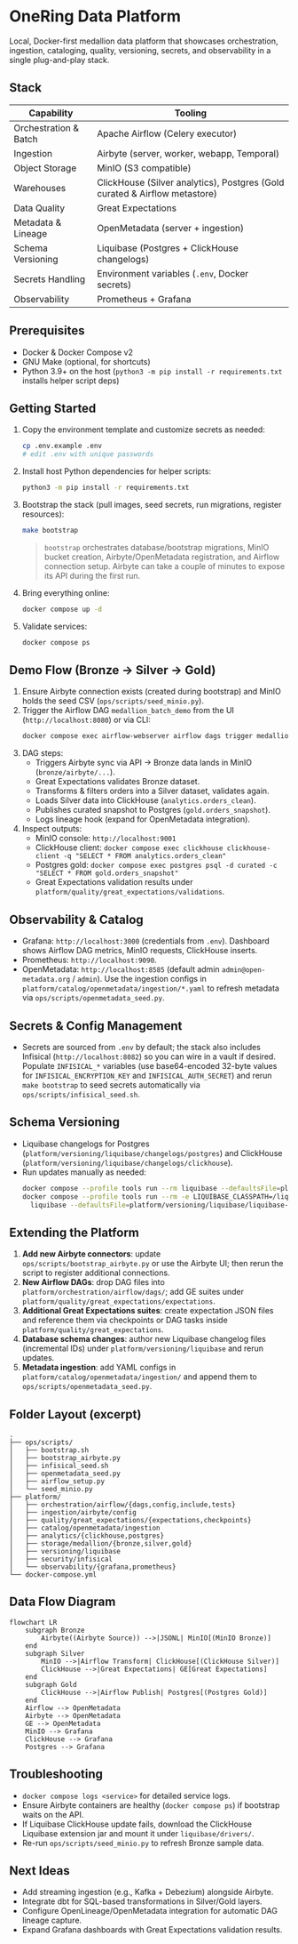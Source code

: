 # OneRing Data Platform

Local, Docker-first medallion data platform that showcases orchestration, ingestion, cataloging, quality, versioning, secrets, and observability in a single plug-and-play stack.

## Stack

| Capability | Tooling |
| --- | --- |
| Orchestration & Batch | Apache Airflow (Celery executor) |
| Ingestion | Airbyte (server, worker, webapp, Temporal) |
| Object Storage | MinIO (S3 compatible) |
| Warehouses | ClickHouse (Silver analytics), Postgres (Gold curated & Airflow metastore) |
| Data Quality | Great Expectations |
| Metadata & Lineage | OpenMetadata (server + ingestion) |
| Schema Versioning | Liquibase (Postgres + ClickHouse changelogs) |
| Secrets Handling | Environment variables (`.env`, Docker secrets) |
| Observability | Prometheus + Grafana |

## Prerequisites

- Docker & Docker Compose v2
- GNU Make (optional, for shortcuts)
- Python 3.9+ on the host (`python3 -m pip install -r requirements.txt` installs helper script deps)

## Getting Started

1. Copy the environment template and customize secrets as needed:
   ```bash
   cp .env.example .env
   # edit .env with unique passwords
   ```
2. Install host Python dependencies for helper scripts:
   ```bash
   python3 -m pip install -r requirements.txt
   ```
3. Bootstrap the stack (pull images, seed secrets, run migrations, register resources):
   ```bash
   make bootstrap
   ```
   > `bootstrap` orchestrates database/bootstrap migrations, MinIO bucket creation, Airbyte/OpenMetadata registration, and Airflow connection setup. Airbyte can take a couple of minutes to expose its API during the first run.
4. Bring everything online:
   ```bash
   docker compose up -d
   ```
5. Validate services:
   ```bash
   docker compose ps
   ```

## Demo Flow (Bronze → Silver → Gold)

1. Ensure Airbyte connection exists (created during bootstrap) and MinIO holds the seed CSV (`ops/scripts/seed_minio.py`).
2. Trigger the Airflow DAG `medallion_batch_demo` from the UI (`http://localhost:8080`) or via CLI:
   ```bash
   docker compose exec airflow-webserver airflow dags trigger medallion_batch_demo
   ```
3. DAG steps:
   - Triggers Airbyte sync via API → Bronze data lands in MinIO (`bronze/airbyte/...`).
   - Great Expectations validates Bronze dataset.
   - Transforms & filters orders into a Silver dataset, validates again.
   - Loads Silver data into ClickHouse (`analytics.orders_clean`).
   - Publishes curated snapshot to Postgres (`gold.orders_snapshot`).
   - Logs lineage hook (expand for OpenMetadata integration).
4. Inspect outputs:
   - MinIO console: `http://localhost:9001`
   - ClickHouse client: `docker compose exec clickhouse clickhouse-client -q "SELECT * FROM analytics.orders_clean"`
   - Postgres gold: `docker compose exec postgres psql -d curated -c "SELECT * FROM gold.orders_snapshot"`
   - Great Expectations validation results under `platform/quality/great_expectations/validations`.

## Observability & Catalog

- Grafana: `http://localhost:3000` (credentials from `.env`). Dashboard shows Airflow DAG metrics, MinIO requests, ClickHouse inserts.
- Prometheus: `http://localhost:9090`.
- OpenMetadata: `http://localhost:8585` (default admin `admin@open-metadata.org` / `admin`). Use the ingestion configs in `platform/catalog/openmetadata/ingestion/*.yaml` to refresh metadata via `ops/scripts/openmetadata_seed.py`.

## Secrets & Config Management

- Secrets are sourced from `.env` by default; the stack also includes Infisical (`http://localhost:8082`) so you can wire in a vault if desired. Populate `INFISICAL_*` variables (use base64-encoded 32-byte values for `INFISICAL_ENCRYPTION_KEY` and `INFISICAL_AUTH_SECRET`) and rerun `make bootstrap` to seed secrets automatically via `ops/scripts/infisical_seed.sh`.

## Schema Versioning

- Liquibase changelogs for Postgres (`platform/versioning/liquibase/changelogs/postgres`) and ClickHouse (`platform/versioning/liquibase/changelogs/clickhouse`).
- Run updates manually as needed:
  ```bash
  docker compose --profile tools run --rm liquibase --defaultsFile=platform/versioning/liquibase/liquibase-postgres.properties update
  docker compose --profile tools run --rm -e LIQUIBASE_CLASSPATH=/liquibase/drivers/liquibase-clickhouse-extension.jar \
    liquibase --defaultsFile=platform/versioning/liquibase/liquibase-clickhouse.properties update
  ```

## Extending the Platform

1. **Add new Airbyte connectors**: update `ops/scripts/bootstrap_airbyte.py` or use the Airbyte UI; then rerun the script to register additional connections.
2. **New Airflow DAGs**: drop DAG files into `platform/orchestration/airflow/dags/`; add GE suites under `platform/quality/great_expectations/expectations`.
3. **Additional Great Expectations suites**: create expectation JSON files and reference them via checkpoints or DAG tasks inside `platform/quality/great_expectations`.
4. **Database schema changes**: author new Liquibase changelog files (incremental IDs) under `platform/versioning/liquibase` and rerun updates.
5. **Metadata ingestion**: add YAML configs in `platform/catalog/openmetadata/ingestion/` and append them to `ops/scripts/openmetadata_seed.py`.

## Folder Layout (excerpt)

```
.
├── ops/scripts/
│   ├── bootstrap.sh
│   ├── bootstrap_airbyte.py
│   ├── infisical_seed.sh
│   ├── openmetadata_seed.py
│   ├── airflow_setup.py
│   └── seed_minio.py
├── platform/
│   ├── orchestration/airflow/{dags,config,include,tests}
│   ├── ingestion/airbyte/config
│   ├── quality/great_expectations/{expectations,checkpoints}
│   ├── catalog/openmetadata/ingestion
│   ├── analytics/{clickhouse,postgres}
│   ├── storage/medallion/{bronze,silver,gold}
│   ├── versioning/liquibase
│   ├── security/infisical
│   └── observability/{grafana,prometheus}
└── docker-compose.yml
```

## Data Flow Diagram

```mermaid
flowchart LR
    subgraph Bronze
        Airbyte((Airbyte Source)) -->|JSONL| MinIO[(MinIO Bronze)]
    end
    subgraph Silver
        MinIO -->|Airflow Transform| ClickHouse[(ClickHouse Silver)]
        ClickHouse -->|Great Expectations| GE[Great Expectations]
    end
    subgraph Gold
        ClickHouse -->|Airflow Publish| Postgres[(Postgres Gold)]
    end
    Airflow --> OpenMetadata
    Airbyte --> OpenMetadata
    GE --> OpenMetadata
    MinIO --> Grafana
    ClickHouse --> Grafana
    Postgres --> Grafana
```

## Troubleshooting

- `docker compose logs <service>` for detailed service logs.
- Ensure Airbyte containers are healthy (`docker compose ps`) if bootstrap waits on the API.
- If Liquibase ClickHouse update fails, download the ClickHouse Liquibase extension jar and mount it under `liquibase/drivers/`.
- Re-run `ops/scripts/seed_minio.py` to refresh Bronze sample data.

## Next Ideas

- Add streaming ingestion (e.g., Kafka + Debezium) alongside Airbyte.
- Integrate dbt for SQL-based transformations in Silver/Gold layers.
- Configure OpenLineage/OpenMetadata integration for automatic DAG lineage capture.
- Expand Grafana dashboards with Great Expectations validation results.
